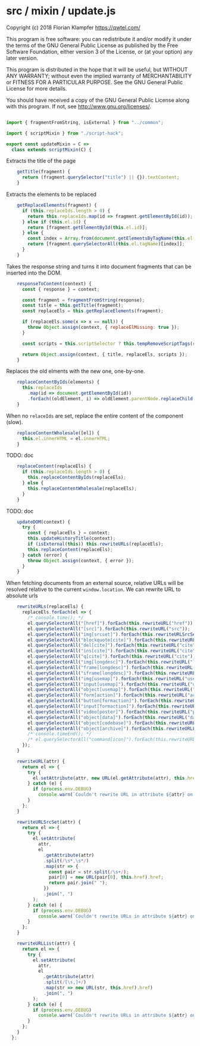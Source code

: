# src / mixin / update.js
Copyright (c) 2018 Florian Klampfer <https://qwtel.com/>

This program is free software: you can redistribute it and/or modify
it under the terms of the GNU General Public License as published by
the Free Software Foundation, either version 3 of the License, or
(at your option) any later version.

This program is distributed in the hope that it will be useful,
but WITHOUT ANY WARRANTY; without even the implied warranty of
MERCHANTABILITY or FITNESS FOR A PARTICULAR PURPOSE.  See the
GNU General Public License for more details.

You should have received a copy of the GNU General Public License
along with this program.  If not, see <http://www.gnu.org/licenses/>.


```js

import { fragmentFromString, isExternal } from "../common";

import { scriptMixin } from "./script-hack";

export const updateMixin = C =>
  class extends scriptMixin(C) {
```

Extracts the title of the page


```js
    getTitle(fragment) {
      return (fragment.querySelector("title") || {}).textContent;
    }
```

Extracts the elements to be replaced


```js
    getReplaceElements(fragment) {
      if (this.replaceIds.length > 0) {
        return this.replaceIds.map(id => fragment.getElementById(id));
      } else if (this.el.id) {
        return [fragment.getElementById(this.el.id)];
      } else {
        const index = Array.from(document.getElementsByTagName(this.el.tagName)).indexOf(this.el);
        return [fragment.querySelectorAll(this.el.tagName)[index]];
      }
    }
```

Takes the response string and turns it into document fragments
that can be inserted into the DOM.


```js
    responseToContent(context) {
      const { response } = context;

      const fragment = fragmentFromString(response);
      const title = this.getTitle(fragment);
      const replaceEls = this.getReplaceElements(fragment);

      if (replaceEls.some(x => x == null)) {
        throw Object.assign(context, { replaceElMissing: true });
      }

      const scripts = this.scriptSelector ? this.tempRemoveScriptTags(replaceEls) : [];

      return Object.assign(context, { title, replaceEls, scripts });
    }
```

Replaces the old elments with the new one, one-by-one.


```js
    replaceContentByIds(elements) {
      this.replaceIds
        .map(id => document.getElementById(id))
        .forEach((oldElement, i) => oldElement.parentNode.replaceChild(elements[i], oldElement));
    }
```

When no `relaceIds` are set, replace the entire content of the component (slow).


```js
    replaceContentWholesale([el]) {
      this.el.innerHTML = el.innerHTML;
    }
```

TODO: doc


```js
    replaceContent(replaceEls) {
      if (this.replaceIds.length > 0) {
        this.replaceContentByIds(replaceEls);
      } else {
        this.replaceContentWholesale(replaceEls);
      }
    }
```

TODO: doc


```js
    updateDOM(context) {
      try {
        const { replaceEls } = context;
        this.updateHistoryTitle(context);
        if (isExternal(this)) this.rewriteURLs(replaceEls);
        this.replaceContent(replaceEls);
      } catch (error) {
        throw Object.assign(context, { error });
      }
    }
```

When fetching documents from an external source,
relative URLs will be resolved relative to the current `window.location`.
We can rewrite URL to absolute urls


```js
    rewriteURLs(replaceEls) {
      replaceEls.forEach(el => {
        /* console.time(); */
        el.querySelectorAll("[href]").forEach(this.rewriteURL("href"));
        el.querySelectorAll("[src]").forEach(this.rewriteURL("src"));
        el.querySelectorAll("img[srcset]").forEach(this.rewriteURLSrcSet("srcset"));
        el.querySelectorAll("blockquote[cite]").forEach(this.rewriteURL("cite"));
        el.querySelectorAll("del[cite]").forEach(this.rewriteURL("cite"));
        el.querySelectorAll("ins[cite]").forEach(this.rewriteURL("cite"));
        el.querySelectorAll("q[cite]").forEach(this.rewriteURL("cite"));
        el.querySelectorAll("img[longdesc]").forEach(this.rewriteURL("longdesc"));
        el.querySelectorAll("frame[longdesc]").forEach(this.rewriteURL("longdesc"));
        el.querySelectorAll("iframe[longdesc]").forEach(this.rewriteURL("longdesc"));
        el.querySelectorAll("img[usemap]").forEach(this.rewriteURL("usemap"));
        el.querySelectorAll("input[usemap]").forEach(this.rewriteURL("usemap"));
        el.querySelectorAll("object[usemap]").forEach(this.rewriteURL("usemap"));
        el.querySelectorAll("form[action]").forEach(this.rewriteURL("action"));
        el.querySelectorAll("button[formaction]").forEach(this.rewriteURL("formaction"));
        el.querySelectorAll("input[formaction]").forEach(this.rewriteURL("formaction"));
        el.querySelectorAll("video[poster]").forEach(this.rewriteURL("poster"));
        el.querySelectorAll("object[data]").forEach(this.rewriteURL("data"));
        el.querySelectorAll("object[codebase]").forEach(this.rewriteURL("codebase"));
        el.querySelectorAll("object[archive]").forEach(this.rewriteURLList("archive"));
        /* console.timeEnd(); */
        /* el.querySelectorAll("command[icon]").forEach(this.rewriteURL("icon")); */ // obsolte
      });
    }

    rewriteURL(attr) {
      return el => {
        try {
          el.setAttribute(attr, new URL(el.getAttribute(attr), this.href).href);
        } catch (e) {
          if (process.env.DEBUG)
            console.warn(`Couldn't rewrite URL in attribute ${attr} on element`, el);
        }
      };
    }

    rewriteURLSrcSet(attr) {
      return el => {
        try {
          el.setAttribute(
            attr,
            el
              .getAttribute(attr)
              .split(/\s*,\s*/)
              .map(str => {
                const pair = str.split(/\s+/);
                pair[0] = new URL(pair[0], this.href).href;
                return pair.join(" ");
              })
              .join(", ")
          );
        } catch (e) {
          if (process.env.DEBUG)
            console.warn(`Couldn't rewrite URLs in attribute ${attr} on element`, el);
        }
      };
    }

    rewriteURLList(attr) {
      return el => {
        try {
          el.setAttribute(
            attr,
            el
              .getAttribute(attr)
              .split(/[\s,]+/)
              .map(str => new URL(str, this.href).href)
              .join(", ")
          );
        } catch (e) {
          if (process.env.DEBUG)
            console.warn(`Couldn't rewrite URLs in attribute ${attr} on element`, el);
        }
      };
    }
  };
```


